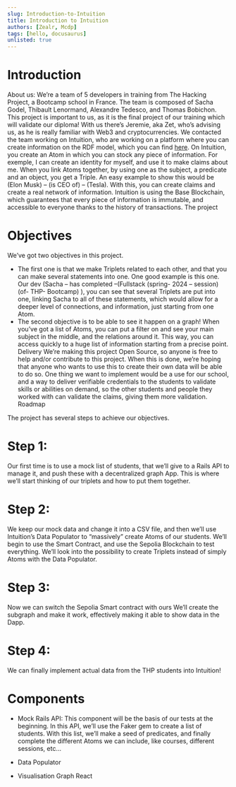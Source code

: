 ```yaml
---
slug: Introduction-to-Intuition
title: Introduction to Intuition
authors: [Zealr, Mcdp]
tags: [hello, docusaurus]
unlisted: true
---
```



# Introduction

About us:
We’re a team of 5 developers in training from The Hacking Project, a Bootcamp school in France. The team is composed of Sacha Godel, Thibault Lenormand, Alexandre Tedesco, and Thomas Bobichon.
This project is important to us, as it is the final project of our training which will validate our diploma!
With us there’s Jeremie, aka Zet, who’s advising us, as he is really familiar with Web3 and cryptocurrencies.
We contacted the team working on Intuition, who are working on a platform where you can create information on the RDF model, which you can find [here](https://www.w3.org/RDF/).
On Intuition, you create an Atom in which you can stock any piece of information. For exemple, I can create an identity for myself, and use it to make claims about me. When you link Atoms together, by using one as the subject, a predicate and an object, you get a Triple. An easy example to show this would be (Elon Musk) – (is CEO of) – (Tesla). With this, you can create claims and create a real network of information.
Intuition is using the Base Blockchain, which guarantees that every piece of information is immutable, and accessible to everyone thanks to the history of transactions.
The project

<!-- truncate -->

# Objectives

We’ve got two objectives in this project.

- The first one is that we make Triplets related to each other, and that you can make several statements into one. One good example is this one. Our dev (Sacha – has completed –(Fullstack (spring- 2024 – session) (of- THP- Bootcamp) ), you can see that several Triplets are put into one, linking Sacha to all of these statements, which would allow for a deeper level of connections, and information, just starting from one Atom.
- The second objective is to be able to see it happen on a graph! When you’ve got a list of Atoms, you can put a filter on and see your main subject in the middle, and the relations around it. This way, you can access quickly to a huge list of information starting from a precise point.
  Delivery
  We’re making this project Open Source, so anyone is free to help and/or contribute to this project. When this is done, we’re hoping that anyone who wants to use this to create their own data will be able to do so.
  One thing we want to implement would be a use for our school, and a way to deliver verifiable credentials to the students to validate skills or abilities on demand, so the other students and people they worked with can validate the claims, giving them more validation.
  Roadmap

The project has several steps to achieve our objectives.

# Step 1:
Our first time is to use a mock list of students, that we’ll give to a Rails API to manage it, and push these with a decentralized graph App. This is where we’ll start thinking of our triplets and how to put them together.
# Step 2:
We keep our mock data and change it into a CSV file, and then we’ll use Intuition’s Data Populator to “massively” create Atoms of our students. We’ll begin to use the Smart Contract, and use the Sepolia Blockchain to test everything.
We’ll look into the possibility to create Triplets instead of simply Atoms with the Data Populator.
# Step 3:
Now we can switch the Sepolia Smart contract with ours
We’ll create the subgraph and make it work, effectively making it able to show data in the Dapp.
# Step 4:
We can finally implement actual data from the THP students into Intuition!

# Components
- Mock Rails API:
This component will be the basis of our tests at the beginning. In this API, we’ll use the Faker gem to create a list of students.
With this list, we’ll make a seed of predicates, and finally complete the different Atoms we can include, like courses, different sessions, etc…

- Data Populator

- Visualisation Graph React
